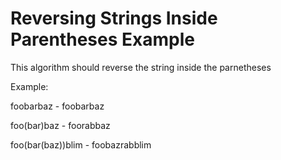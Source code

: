 <h1>Reversing Strings Inside Parentheses Example</h1>
<p>This algorithm should reverse the string inside the parnetheses</p>

Example:

foobarbaz - foobarbaz

foo(bar)baz - foorabbaz

foo(bar(baz))blim - foobazrabblim
